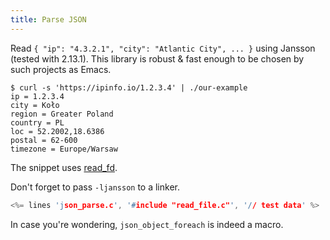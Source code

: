 ```yaml
---
title: Parse JSON
---
```


Read `{ "ip": "4.3.2.1", "city": "Atlantic City", ... }` using Jansson
(tested with 2.13.1). This library is robust & fast enough to be
chosen by such projects as Emacs.

~~~
$ curl -s 'https://ipinfo.io/1.2.3.4' | ./our-example
ip = 1.2.3.4
city = Koło
region = Greater Poland
country = PL
loc = 52.2002,18.6386
postal = 62-600
timezone = Europe/Warsaw
~~~

The snippet uses [read_fd](#read_file).

Don't forget to pass `-ljansson` to a linker.

```c
<%= lines 'json_parse.c', '#include "read_file.c"', '// test data' %>
```

In case you're wondering, `json_object_foreach` is indeed a macro.
